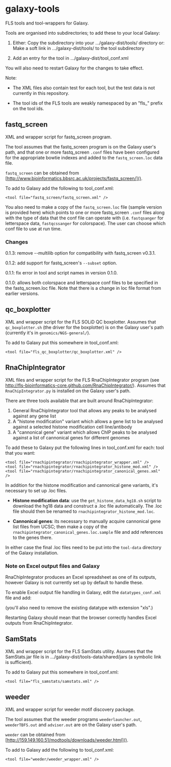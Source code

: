 galaxy-tools
============

FLS tools and tool-wrappers for Galaxy.

Tools are organised into subdirectories; to add these to your local
Galaxy:

1. Either:
   Copy the subdirectory into your .../galaxy-dist/tools/ directory
   or:
   Make a soft link in .../galaxy-dist/tools/ to the tool subdirectory
   
2. Add an entry for the tool in .../galaxy-dist/tool_conf.xml

You will also need to restart Galaxy for the changes to take effect.

Note:

 * The XML files also contain test for each tool, but the test data is not
   currently in this repository.

 * The tool ids of the FLS tools are weakly namespaced by an "fls_" prefix
   on the tool ids.

fastq_screen
------------
XML and wrapper script for fastq_screen program.

The tool assumes that the fastq_screen program is on the Galaxy user's path,
and that one or more fastq_screen `.conf` files have been configured
for the appropriate bowtie indexes and added to the `fastq_screen.loc` data
file.

`fastq_screen` can be obtained from [http://www.bioinformatics.bbsrc.ac.uk/projects/fastq_screen/]().

To add to Galaxy add the following to tool_conf.xml:

    <tool file="fastq_screen/fastq_screen.xml" />

You also need to make a copy of the `fastq_screen.loc` file (sample
version is provided here) which points to one or more fastq_screen `.conf`
files along with the type of data that the conf file can operate with (i.e.
`fastqsanger` for letterspace data, `fastqcssanger` for colorspace). The
user can choose which conf file to use at run time.

### Changes ###

0.1.3: remove --multilib option for compatibility with fastq_screen v0.3.1.

0.1.2: add support for fastq_screen's `--subset` option.

0.1.1: fix error in tool and script names in version 0.1.0.

0.1.0: allows both colorspace and letterspace conf files to be specified in
       the fastq_screen.loc file.
       Note that there is a change in loc file format from earlier versions.

qc_boxplotter
-------------
XML and wrapper script for the FLS SOLiD QC boxplotter. Assumes that
`qc_boxplotter.sh` (the driver for the boxplotter) is on the Galaxy
user's path (currently it's in `genomics/NGS-general/`).

To add to Galaxy put this somewhere in tool_conf.xml:

    <tool file="fls_qc_boxplotter/qc_boxplotter.xml" />


RnaChipIntegrator
-----------------
XML files and wrapper script for the FLS RnaChipIntegrator program (see
http://fls-bioinformatics-core.github.com/RnaChipIntegrator/). Assumes
that `RnaChipIntegrator.py` is installed on the Galaxy user's path.

There are three tools available that are built around RnaChipIntegrator:

 1. General RnaChipIntegrator tool that allows any peaks to be analysed
    against any gene list
 2. A "histone modification" variant which allows a gene list to be
    analysed against a selected histone modification cell line/antibody
 3. A "cannonical gene" variant which allows ChIP peaks to be analysed
    against a list of cannonical genes for different genomes

To add these to Galaxy put the following lines in tool_conf.xml for each:
tool that you want:

    <tool file="rnachipintegrator/rnachipintegrator_wrapper.xml" />
    <tool file="rnachipintegrator/rnachipintegrator_histone_mod.xml" />
    <tool file="rnachipintegrator/rnachipintegrator_canonical_genes.xml" />

In addition for the histone modification and cannonical gene variants, it's
necessary to set up .loc files.

 * **Histone modification data**: use the `get_histone_data_hg18.sh` script
   to download the hg18 data and construct a .loc file automatically. The
   .loc file should then be renamed to `rnachipintegrator_histone_mod.loc`.

 * **Cannonical genes**: its necessary to manually acquire cannonical gene
   list files from UCSC; then make a copy of the
   `rnachipintegrator_canonical_genes.loc.sample` file and add references
   to the genes there.

In either case the final .loc files need to be put into the `tool-data`
directory of the Galaxy installation.

### Note on Excel output files and Galaxy ###

RnaChipIntegrator produces an Excel spreadsheet as one of its outputs,
however Galaxy is not currently set up by default to handle these.

To enable Excel output file handling in Galaxy, edit the `datatypes_conf.xml`
file and add:

   <datatype extension="xls" type="galaxy.datatypes.data:Data" mimetype="application/vnd.ms-excel" />

(you'll also need to remove the existing datatype with extension "xls".)

Restarting Galaxy should mean that the browser correctly handles Excel
outputs from RnaChipIntegrator.


SamStats
--------
XML and wrapper script for the FLS SamStats utility. Assumes that the
SamStats.jar file is in .../galaxy-dist/tools-data/shared/jars (a
symbolic link is sufficient).

To add to Galaxy put this somewhere in tool_conf.xml:

    <tool file="fls_samstats/samstats.xml" />


weeder
------
XML and wrapper script for weeder motif discovery package.

The tool assumes that the weeder programs `weederlauncher.out`,
`weederTBFS.out` and `adviser.out` are on the Galaxy user's path.

`weeder` can be obtained from [http://159.149.160.51/modtools/downloads/weeder.html]().

To add to Galaxy add the following to tool_conf.xml:

    <tool file="weeder/weeder_wrapper.xml" />
